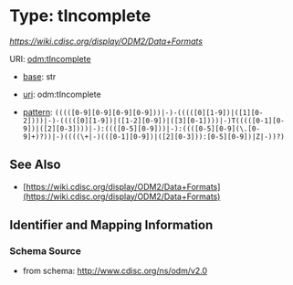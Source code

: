 # Type: tIncomplete




_https://wiki.cdisc.org/display/ODM2/Data+Formats_



URI: [odm:tIncomplete](http://www.cdisc.org/ns/odm/v2.0/tIncomplete)

* [base](https://w3id.org/linkml/base): str

* [uri](https://w3id.org/linkml/uri): odm:tIncomplete



* [pattern](https://w3id.org/linkml/pattern): `(((([0-9][0-9][0-9][0-9]))|-)-(((([0][1-9])|([1][0-2])))|-)-(((([0][1-9])|([1-2][0-9])|([3][0-1])))|-)T(((([0-1][0-9])|([2][0-3])))|-):((([0-5][0-9]))|-):((([0-5][0-9](\.[0-9]+)?))|-)((((\+|-)(([0-1][0-9])|([2][0-3])):[0-5][0-9])|Z|-))?)`






## See Also

* [https://wiki.cdisc.org/display/ODM2/Data+Formats](https://wiki.cdisc.org/display/ODM2/Data+Formats)

## Identifier and Mapping Information







### Schema Source


* from schema: http://www.cdisc.org/ns/odm/v2.0



